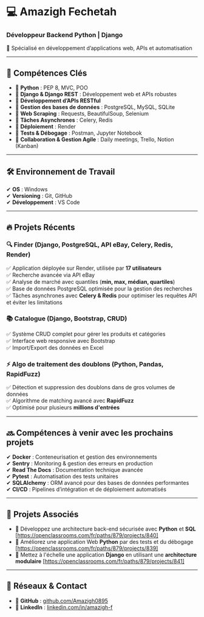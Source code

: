 # 💻 Amazigh Fechetah

### Développeur Backend Python | Django  
📍 Spécialisé en développement d’applications web, APIs et automatisation

---

## 🚀 Compétences Clés  

- 🔹 **Python** : PEP 8, MVC, POO  
- 🔹 **Django & Django REST** : Développement web et APIs robustes  
- 🔹 **Développement d’APIs RESTful**  
- 🔹 **Gestion des bases de données** : PostgreSQL, MySQL, SQLite  
- 🔹 **Web Scraping** : Requests, BeautifulSoup, Selenium  
- 🔹 **Tâches Asynchrones** : Celery, Redis  
- 🔹 **Déploiement** : Render  
- 🔹 **Tests & Débogage** : Postman, Jupyter Notebook  
- 🔹 **Collaboration & Gestion Agile** : Daily meetings, Trello, Notion (Kanban)  

---

## 🛠️ Environnement de Travail  

✔ **OS** : Windows  
✔ **Versioning** : Git, GitHub  
✔ **Développement** : VS Code  

---

## 🔥 Projets Récents  

### 🔍 Finder (Django, PostgreSQL, API eBay, Celery, Redis, Render)  
✅ Application déployée sur Render, utilisée par **17 utilisateurs**  
✅ Recherche avancée via API eBay  
✅ Analyse de marché avec quantiles (**min, max, médian, quartiles**)  
✅ Base de données PostgreSQL optimisée pour la gestion des recherches  
✅ Tâches asynchrones avec **Celery & Redis** pour optimiser les requêtes API et éviter les limitations  

### 📚 Catalogue (Django, Bootstrap, CRUD)  
✅ Système CRUD complet pour gérer les produits et catégories  
✅ Interface web responsive avec Bootstrap  
✅ Import/Export des données en Excel  

### ⚡ Algo de traitement des doublons (Python, Pandas, RapidFuzz)  
✅ Détection et suppression des doublons dans de gros volumes de données  
✅ Algorithme de matching avancé avec **RapidFuzz**  
✅ Optimisé pour plusieurs **millions d'entrées**  

---

## 🔜 Compétences à venir avec les prochains projets  

✔ **Docker** : Conteneurisation et gestion des environnements  
✔ **Sentry** : Monitoring & gestion des erreurs en production  
✔ **Read The Docs** : Documentation technique avancée  
✔ **Pytest** : Automatisation des tests unitaires  
✔ **SQLAlchemy** : ORM avancé pour des bases de données performantes  
✔ **CI/CD** : Pipelines d’intégration et de déploiement automatisés  

---

## 📌 Projets Associés  

- 🔗 Développez une architecture back-end sécurisée avec **Python** et **SQL** [https://openclassrooms.com/fr/paths/879/projects/840]
- 🔗 Améliorez une application Web **Python** par des tests et du débogage [https://openclassrooms.com/fr/paths/879/projects/839]
- 🔗 Mettez à l'échelle une application **Django** en utilisant une **architecture modulaire**  [https://openclassrooms.com/fr/paths/879/projects/841]

---

## 📎 Réseaux & Contact  

- 🔗 **GitHub** : [github.com/Amazigh0895](https://github.com/Amazigh0895)  
- 🔗 **LinkedIn** : [linkedin.com/in/amazigh-f](https://linkedin.com/in/amazigh-f)  
